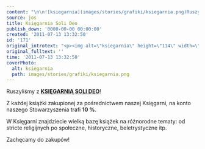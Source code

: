 ```yaml
---
content: "\n\n![ksiegarnia](images/stories/grafiki/ksiegarnia.png)Ruszyliśmy z **[KSIĘGARNIĄ SOLI DEO](http://ksiegarnia.solideo.pl/)**!\n\r\n\nZ każdej książki zakupionej za pośrednictwem naszej Księgarni, na konto naszego Stowarzyszenia trafi **10 %**.\n\r\n\nW Księgarni znajdziecie wielką bazę książek na różnorodne tematy: od stricte religijnych po społeczne, historyczne, beletrystyczne itp.\n\r\n\nZachęcamy do zakupów!\n"
source: jos
title: Księgarnia Soli Deo
publish_down: '0000-00-00 00:00:00'
created: '2011-07-13 13:32:50'
id: '171'
original_introtext: "<p><img alt=\"ksiegarnia\" height=\"114\" width=\"150\" style=\"margin-bottom: 10px; margin-right: 10px; float: left;\" src=\"images/stories/grafiki/ksiegarnia.png\" />Ruszyliśmy z <strong><a href=\"http://ksiegarnia.solideo.pl/\">KSIĘGARNIĄ SOLI DEO</a></strong>!</p>\r\n<p>Z każdej książki zakupionej za pośrednictwem naszej Księgarni, na konto naszego Stowarzyszenia trafi <strong>10 %</strong>.</p>\r\n<p>W Księgarni znajdziecie wielką bazę książek na różnorodne tematy: od stricte religijnych po społeczne, historyczne, beletrystyczne itp.</p>\r\n<p>Zachęcamy do zakupów!</p>"
original_fulltext: ''
time: '2011-07-13 13:32:50'
coverPhoto:
  alt: ksiegarnia
  path: images/stories/grafiki/ksiegarnia.png
---
```

Ruszyliśmy z **[KSIĘGARNIĄ SOLI DEO](http://ksiegarnia.solideo.pl/)**!


Z każdej książki zakupionej za pośrednictwem naszej Księgarni, na konto naszego Stowarzyszenia trafi **10 %**.


W Księgarni znajdziecie wielką bazę książek na różnorodne tematy: od stricte religijnych po społeczne, historyczne, beletrystyczne itp.


Zachęcamy do zakupów!


<!--{{json:{"created_date":"2011-07-13 13:32:50","publish_down":"0000-00-00 00:00:00","id":"171"}}}-->
